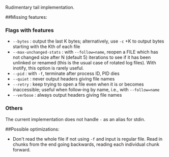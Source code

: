 Rudimentary tail implementation.

##Missing features:

### Flags with features
* `--bytes` : output the last K bytes; alternatively, use `-c` +K to output bytes starting with the Kth of each file
* `--max-unchanged-stats` : with `--follow=name`, reopen a FILE which has not changed size after N (default 5) iterations  to see if it has been unlinked or renamed (this is the usual case of rotated log files).  With inotify, this option is rarely useful.
* `--pid` : with `-f`, terminate after process ID, PID dies
* `--quiet` : never output headers giving file names
* `--retry` : keep trying to open a file even when it is or becomes inaccessible; useful when follow‐ing by name, i.e., with `--follow=name`
* `--verbose` : always output headers giving file names

### Others
The current implementation does not handle `-` as an alias for stdin.

##Possible optimizations:
* Don't read the whole file if not using `-f` and input is regular file. Read in chunks from the end going backwards, reading each individual chunk forward.

